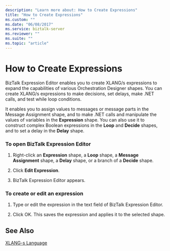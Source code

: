 ```yaml
---
description: "Learn more about: How to Create Expressions"
title: "How to Create Expressions"
ms.custom: ""
ms.date: "06/08/2017"
ms.service: biztalk-server
ms.reviewer: ""
ms.suite: ""
ms.topic: "article"
---
```

# How to Create Expressions
BizTalk Expression Editor enables you to create XLANG/s expressions to expand the capabilities of various Orchestration Designer shapes. You can create XLANG/s expressions to make decisions, set delays, make .NET calls, and test while loop conditions.  
  
 It enables you to assign values to messages or message parts in the Message Assignment shape, and to make .NET calls and manipulate the values of variables in the **Expression** shape. You can also use it to construct complex Boolean expressions in the **Loop** and **Decide** shapes, and to set a delay in the **Delay** shape.  
  
### To open BizTalk Expression Editor  
  
1.  Right-click an **Expression** shape, a **Loop** shape, a **Message Assignment** shape, a **Delay** shape, or a branch of a **Decide** shape.  
  
2.  Click **Edit Expression**.  
  
3.  BizTalk Expression Editor appears.  
  
### To create or edit an expression  
  
1.  Type or edit the expression in the text field of BizTalk Expression Editor.  
  
2.  Click OK. This saves the expression and applies it to the selected shape.  
  
## See Also  
 [XLANG-s Language](../core/xlang-s-language.md)
